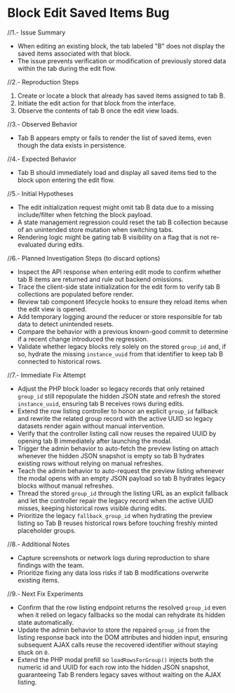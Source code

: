 # Block Edit Saved Items Bug

//1.- Issue Summary
- When editing an existing block, the tab labeled "B" does not display the saved items associated with that block.
- The issue prevents verification or modification of previously stored data within the tab during the edit flow.

//2.- Reproduction Steps
1. Create or locate a block that already has saved items assigned to tab B.
2. Initiate the edit action for that block from the interface.
3. Observe the contents of tab B once the edit view loads.

//3.- Observed Behavior
- Tab B appears empty or fails to render the list of saved items, even though the data exists in persistence.

//4.- Expected Behavior
- Tab B should immediately load and display all saved items tied to the block upon entering the edit flow.

//5.- Initial Hypotheses
- The edit initialization request might omit tab B data due to a missing include/filter when fetching the block payload.
- A state management regression could reset the tab B collection because of an unintended store mutation when switching tabs.
- Rendering logic might be gating tab B visibility on a flag that is not re-evaluated during edits.

//6.- Planned Investigation Steps (to discard options)
- Inspect the API response when entering edit mode to confirm whether tab B items are returned and rule out backend omissions.
- Trace the client-side state initialization for the edit form to verify tab B collections are populated before render.
- Review tab component lifecycle hooks to ensure they reload items when the edit view is opened.
- Add temporary logging around the reducer or store responsible for tab data to detect unintended resets.
- Compare the behavior with a previous known-good commit to determine if a recent change introduced the regression.
- Validate whether legacy blocks rely solely on the stored `group_id` and, if so, hydrate the missing `instance_uuid` from that identifier to keep tab B connected to historical rows.

//7.- Immediate Fix Attempt
- Adjust the PHP block loader so legacy records that only retained `group_id` still repopulate the hidden JSON state and refresh the stored `instance_uuid`, ensuring tab B receives rows during edits.
- Extend the row listing controller to honor an explicit `group_id` fallback and rewrite the related group record with the active UUID so legacy datasets render again without manual intervention.
- Verify that the controller listing call now reuses the repaired UUID by opening tab B immediately after launching the modal.
- Trigger the admin behavior to auto-fetch the preview listing on attach whenever the hidden JSON snapshot is empty so tab B hydrates existing rows without relying on manual refreshes.
- Teach the admin behavior to auto-request the preview listing whenever the modal opens with an empty JSON payload so tab B hydrates legacy blocks without manual refreshes.
- Thread the stored `group_id` through the listing URL as an explicit fallback and let the controller repair the legacy record when the active UUID misses, keeping historical rows visible during edits.
- Prioritize the legacy `fallback_group_id` when hydrating the preview listing so Tab B reuses historical rows before touching freshly minted placeholder groups.

//8.- Additional Notes
- Capture screenshots or network logs during reproduction to share findings with the team.
- Prioritize fixing any data loss risks if tab B modifications overwrite existing items.

//9.- Next Fix Experiments
- Confirm that the row listing endpoint returns the resolved `group_id` even when it relied on legacy fallbacks so the modal can rehydrate its hidden state automatically.
- Update the admin behavior to store the repaired `group_id` from the listing response back into the DOM attributes and hidden input, ensuring subsequent AJAX calls reuse the recovered identifier without staying stuck on `0`.
- Extend the PHP modal prefill so `loadRowsForGroup()` injects both the numeric id and UUID for each row into the hidden JSON snapshot, guaranteeing Tab B renders legacy saves without waiting on the AJAX listing.
